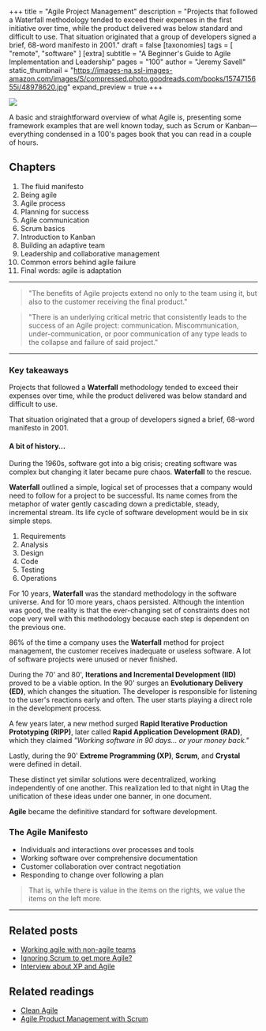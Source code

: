 +++
title = "Agile Project Management"
description = "Projects that followed a Waterfall methodology tended to exceed their expenses in the first initiative over time, while the product delivered was below standard and difficult to use. That situation originated that a group of developers signed a brief, 68-word manifesto in 2001."
draft = false
[taxonomies]
tags = [ "remote", "software" ]
[extra]
subtitle = "A Beginner's Guide to Agile Implementation and Leadership"
pages = "100"
author = "Jeremy Savell"
static_thumbnail = "https://images-na.ssl-images-amazon.com/images/S/compressed.photo.goodreads.com/books/1574715655i/48978620.jpg"
expand_preview = true
+++

<img border="0" src="https://images-na.ssl-images-amazon.com/images/S/compressed.photo.goodreads.com/books/1574715655i/48978620.jpg" >

A basic and straightforward overview of what Agile is, presenting some framework examples that are well known today, such as Scrum or Kanban—everything condensed in a 100's pages book that you can read in a couple of hours.

<!-- more -->

## Chapters

1. The fluid manifesto
2. Being agile
3. Agile process
4. Planning for success
5. Agile communication
6. Scrum basics
7. Introduction to Kanban
8. Building an adaptive team
9. Leadership and collaborative management
10. Common errors behind agile failure
11. Final words: agile is adaptation

---

> "The benefits of Agile projects extend no only to the team using it, but also to the customer receiving the final product."

> "There is an underlying critical metric that consistently leads to the success of an Agile project: communication. Miscommunication, under-communication, or poor communication of any type leads to the collapse and failure of said project."

---

### Key takeaways

Projects that followed a **Waterfall** methodology tended to exceed their expenses over time, while the product delivered was below standard and difficult to use.

That situation originated that a group of developers signed a brief, 68-word manifesto in 2001.

#### A bit of history...

During the 1960s, software got into a big crisis; creating software was complex but changing it later became pure chaos. **Waterfall** to the rescue.

**Waterfall** outlined a simple, logical set of processes that a company would need to follow for a project to be successful. Its name comes from the metaphor of water gently cascading down a predictable, steady, incremental stream. Its life cycle of software development would be in six simple steps.

1. Requirements
2. Analysis
3. Design
4. Code
5. Testing
6. Operations

For 10 years, **Waterfall** was the standard methodology in the software universe. And for 10 more years, chaos persisted. Although the intention was good, the reality is that the ever-changing set of constraints does not cope very well with this methodology because each step is dependent on the previous one.

86% of the time a company uses the **Waterfall** method for project management, the customer receives inadequate or useless software. A lot of software projects were unused or never finished.

During the 70' and 80', **Iterations and Incremental Development (IID)** proved to be a viable option. In the 90' surges an **Evolutionary Delivery (ED)**, which changes the situation. The developer is responsible for listening to the user's reactions early and often. The user starts playing a direct role in the development process.

A few years later, a new method surged **Rapid Iterative Production Prototyping (RIPP)**, later called **Rapid Application Development (RAD)**, which they claimed *"Working software in 90 days... or your money back."*

Lastly, during the 90' **Extreme Programming (XP)**, **Scrum**, and **Crystal** were defined in detail.

These distinct yet similar solutions were decentralized, working independently of one another. This realization led to that night in Utag the unification of these ideas under one banner, in one document.

**Agile** became the definitive standard for software development.

### The Agile Manifesto

- Individuals and interactions over processes and tools
- Working software over comprehensive documentation
- Customer collaboration over contract negotiation
- Responding to change over following a plan

> That is, while there is value in the items on the rights, we value the items on the left more.

---

## Related posts

- [Working agile with non-agile teams](/blog/working-agile-with-non-agile-teams/)
- [Ignoring Scrum to get more Agile?](/blog/ignoring-scrum-to-get-more-agile/)
- [Interview about XP and Agile](/blog/interview-about-xp-and-agile/)

## Related readings

- [Clean Agile](/readings/clean-agile/)
- [Agile Product Management with Scrum](/readings/agile-product-management-with-scrum/)